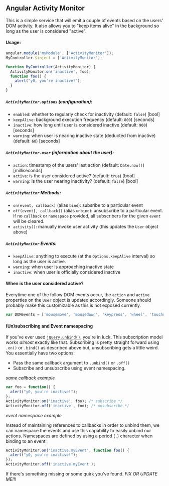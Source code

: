 ## Angular Activity Monitor
This is a simple service that will emit a couple of events based on the users' DOM activity. It also allows you to "keep items alive" in the background so long as the user is considered "active".

#### Usage:

```js
angular.module('myModule', ['ActivityMonitor']);
MyController.$inject = ['ActivityMonitor'];

function MyController(ActivityMonitor) {
  ActivityMonitor.on('inactive', foo);
  function foo() {
    alert("y0, you're inactive!");
  }
}
```
##### `ActivityMonitor.options` (configuration):
 * `enabled`: whether to regularly check for inactivity (default: `false`) [bool]
 * `keepAlive`: background execution frequency (default: `800`) [seconds]
 * `inactive`: how long until user is considered inactive (default: `900`) [seconds]
 * `warning`: when user is nearing inactive state (deducted from inactive) (default: `60`) [seconds]

##### `ActivityMonitor.user` (information about the user):
 * `action`: timestamp of the users' last action (default: `Date.now()`) [milliseconds]
 * `active`: is the user considered active? (default: `true`) [bool]
 * `warning`: is the user nearing inactivity? (default: `false`) [bool]

##### `ActivityMonitor` Methods:
 * `on(event, callback)` (alias `bind`): subsribe to a particular event
 * `off(event[, callback])` (alias `unbind`): unsubscribe to a particular event. If no `callback` or `namespace` provided, all subscribers for the given `event` will be cleared.
 * `activity()`: manually invoke user activity (this updates the `User` object above)

##### `ActivityMonitor` Events:
 * `keepAlive`: anything to execute (at the `Options.keepAlive` interval) so long as the user is active.
 * `warning`: when user is approaching inactive state
 * `inactive`: when user is officially considered inactive

#### When is the user considered active?
Everytime one of the follow DOM events occur, the `action` and `active` properties on the `User` object is updated accordingly. Someone should probably make this customizable as this is not exposed currently.
```js
var DOMevents = ['mousemove', 'mousedown', 'keypress', 'wheel', 'touchstart', 'scroll'];
```

#### (Un)subscribing and Event namespacing
If you've ever used [`jQuery.unbind()`](http://api.jquery.com/unbind/), you're in luck. This subscription model works _almost_ exactly like that. Subscribing is pretty straight forward using `.on()` or `.bind()` as described above but, unsubscribing gets a little weird. You essentially have two options:
 - Pass the same callback argument to `.unbind()` or `.off()`
 - Subscribe and unsubscribe using event namespacing.

_same callback example_
```js
var foo = function() {
  alert("y0, you're inactive!");
};
ActivityMonitor.on('inactive', foo); /* subscribe */
ActivityMonitor.off('inactive', foo); /* unsubscribe */
```

_event namespace example_

Instead of maintaining references to callbacks in order to unbind them, we can namespace the events and use this capability to easily unbind our actions. Namespaces are defined by using a period (`.`) character when binding to an event:
```js
ActivityMonitor.on('inactive.myEvent', function foo() {
  alert("y0, you're inactive!");
});
ActivityMonitor.off('inactive.myEvent');
```

If there's something missing or some quirk you've found. _FIX OR UPDATE ME!!!_
